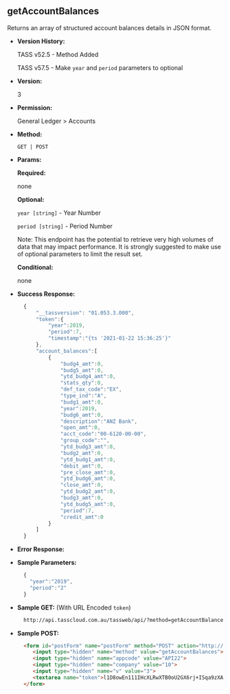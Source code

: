 **getAccountBalances**
----
  Returns an array of structured account balances details in JSON format.
  
* **Version History:**

  TASS v52.5 - Method Added

  TASS v57.5 -  Make `year` and `period` parameters to optional

* **Version:**

  3

* **Permission:**

  General Ledger > Accounts

* **Method:**

  `GET | POST`
  
*  **Params:**

   **Required:**

   none
   
   **Optional:**

   `year [string]` - Year Number

   `period [string]` - Period Number

   Note: This endpoint has the potential to retrieve very high volumes of data that may impact performance.  It is strongly suggested to make use of optional parameters to limit the result set.

   **Conditional:**
 
   none

* **Success Response:**

    ```javascript
      {
          "__tassversion": "01.053.3.000",
          "token":{
              "year":2019,
              "period":7,
              "timestamp":"{ts '2021-01-22 15:36:25'}"
          },
          "account_balances":[
              {
                  "budg4_amt":0,
                  "budg5_amt":0,
                  "ytd_budg4_amt":0,
                  "stats_qty":0,
                  "def_tax_code":"EX",
                  "type_ind":"A",
                  "budg1_amt":0,
                  "year":2019,
                  "budg6_amt":0,
                  "description":"ANZ Bank",
                  "open_amt":0,
                  "acct_code":"00-6120-00-00",
                  "group_code":"",
                  "ytd_budg3_amt":0,
                  "budg2_amt":0,
                  "ytd_budg1_amt":0,
                  "debit_amt":0,
                  "pre_close_amt":0,
                  "ytd_budg6_amt":0,
                  "close_amt":0,
                  "ytd_budg2_amt":0,
                  "budg3_amt":0,
                  "ytd_budg5_amt":0,
                  "period":7,
                  "credit_amt":0
              }
          ]
      }
    ```

* **Error Response:**


    
* **Sample Parameters:**

  ```javascript
    {
      "year":"2019",
      "period":"2"
    }
  ```

* **Sample GET:** (With URL Encoded `token`)

  ```HTML
    http://api.tasscloud.com.au/tassweb/api/?method=getAccountBalances&appcode=API22&company=10&v=3&token=l1D8owEn111IHcXLRwXTB0oU2GX6rj%2BISqa9zXA8We1Gqx9%2Fzb%2BcbVFartivsDN%2FxGgAIIjtABAYfzYPqTCpLf3gb0nW3h%2FTrPFLMhAdNcVvHD0Gz4FkRj5jRAD1aAGQ
  ```
  
* **Sample POST:**

  ```HTML
    <form id="postForm" name="postForm" method="POST" action="http://api.tasscloud.com.au/tassweb/api/">
       <input type="hidden" name="method" value="getAccountBalances">
       <input type="hidden" name="appcode" value="API22">
       <input type="hidden" name="company" value="10">
       <input type="hidden" name="v" value="3">
       <textarea name="token">l1D8owEn111IHcXLRwXTB0oU2GX6rj+ISqa9zXA8We1Gqx9/zb+cbVFartivsDN/xGgAIIjtABAYfzYPqTCpLf3gb0nW3h/TrPFLMhAdNcVvHD0Gz4FkRj5jRAD1aAGQ</textarea>
    </form>
  ```
